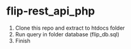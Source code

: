 # flip-rest_api_php

1. Clone this repo and extract to htdocs folder
2. Run query in folder database (flip_db.sql)
3. Finish
